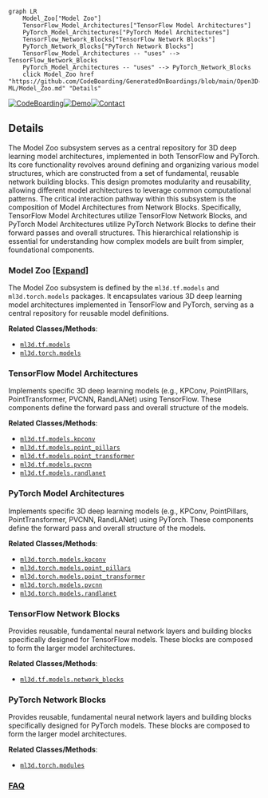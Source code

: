 ```mermaid
graph LR
    Model_Zoo["Model Zoo"]
    TensorFlow_Model_Architectures["TensorFlow Model Architectures"]
    PyTorch_Model_Architectures["PyTorch Model Architectures"]
    TensorFlow_Network_Blocks["TensorFlow Network Blocks"]
    PyTorch_Network_Blocks["PyTorch Network Blocks"]
    TensorFlow_Model_Architectures -- "uses" --> TensorFlow_Network_Blocks
    PyTorch_Model_Architectures -- "uses" --> PyTorch_Network_Blocks
    click Model_Zoo href "https://github.com/CodeBoarding/GeneratedOnBoardings/blob/main/Open3D-ML/Model_Zoo.md" "Details"
```

[![CodeBoarding](https://img.shields.io/badge/Generated%20by-CodeBoarding-9cf?style=flat-square)](https://github.com/CodeBoarding/GeneratedOnBoardings)[![Demo](https://img.shields.io/badge/Try%20our-Demo-blue?style=flat-square)](https://www.codeboarding.org/demo)[![Contact](https://img.shields.io/badge/Contact%20us%20-%20contact@codeboarding.org-lightgrey?style=flat-square)](mailto:contact@codeboarding.org)

## Details

The Model Zoo subsystem serves as a central repository for 3D deep learning model architectures, implemented in both TensorFlow and PyTorch. Its core functionality revolves around defining and organizing various model structures, which are constructed from a set of fundamental, reusable network building blocks. This design promotes modularity and reusability, allowing different model architectures to leverage common computational patterns. The critical interaction pathway within this subsystem is the composition of Model Architectures from Network Blocks. Specifically, TensorFlow Model Architectures utilize TensorFlow Network Blocks, and PyTorch Model Architectures utilize PyTorch Network Blocks to define their forward passes and overall structures. This hierarchical relationship is essential for understanding how complex models are built from simpler, foundational components.

### Model Zoo [[Expand]](./Model_Zoo.md)
The Model Zoo subsystem is defined by the `ml3d.tf.models` and `ml3d.torch.models` packages. It encapsulates various 3D deep learning model architectures implemented in TensorFlow and PyTorch, serving as a central repository for reusable model definitions.


**Related Classes/Methods**:

- <a href="https://github.com/isl-org/Open3D-ML/blob/main/ml3d/tf/models" target="_blank" rel="noopener noreferrer">`ml3d.tf.models`</a>
- <a href="https://github.com/isl-org/Open3D-ML/blob/main/ml3d/torch/models" target="_blank" rel="noopener noreferrer">`ml3d.torch.models`</a>


### TensorFlow Model Architectures
Implements specific 3D deep learning models (e.g., KPConv, PointPillars, PointTransformer, PVCNN, RandLANet) using TensorFlow. These components define the forward pass and overall structure of the models.


**Related Classes/Methods**:

- <a href="https://github.com/isl-org/Open3D-ML/blob/main/ml3d/tf/models/kpconv.py" target="_blank" rel="noopener noreferrer">`ml3d.tf.models.kpconv`</a>
- <a href="https://github.com/isl-org/Open3D-ML/blob/main/ml3d/tf/models/point_pillars.py" target="_blank" rel="noopener noreferrer">`ml3d.tf.models.point_pillars`</a>
- <a href="https://github.com/isl-org/Open3D-ML/blob/main/ml3d/tf/models/point_transformer.py" target="_blank" rel="noopener noreferrer">`ml3d.tf.models.point_transformer`</a>
- <a href="https://github.com/isl-org/Open3D-ML/blob/main/ml3d/tf/models/pvcnn.py" target="_blank" rel="noopener noreferrer">`ml3d.tf.models.pvcnn`</a>
- <a href="https://github.com/isl-org/Open3D-ML/blob/main/ml3d/tf/models/randlanet.py" target="_blank" rel="noopener noreferrer">`ml3d.tf.models.randlanet`</a>


### PyTorch Model Architectures
Implements specific 3D deep learning models (e.g., KPConv, PointPillars, PointTransformer, PVCNN, RandLANet) using PyTorch. These components define the forward pass and overall structure of the models.


**Related Classes/Methods**:

- <a href="https://github.com/isl-org/Open3D-ML/blob/main/ml3d/torch/models/kpconv.py" target="_blank" rel="noopener noreferrer">`ml3d.torch.models.kpconv`</a>
- <a href="https://github.com/isl-org/Open3D-ML/blob/main/ml3d/torch/models/point_pillars.py" target="_blank" rel="noopener noreferrer">`ml3d.torch.models.point_pillars`</a>
- <a href="https://github.com/isl-org/Open3D-ML/blob/main/ml3d/torch/models/point_transformer.py" target="_blank" rel="noopener noreferrer">`ml3d.torch.models.point_transformer`</a>
- <a href="https://github.com/isl-org/Open3D-ML/blob/main/ml3d/torch/models/pvcnn.py" target="_blank" rel="noopener noreferrer">`ml3d.torch.models.pvcnn`</a>
- <a href="https://github.com/isl-org/Open3D-ML/blob/main/ml3d/torch/models/randlanet.py" target="_blank" rel="noopener noreferrer">`ml3d.torch.models.randlanet`</a>


### TensorFlow Network Blocks
Provides reusable, fundamental neural network layers and building blocks specifically designed for TensorFlow models. These blocks are composed to form the larger model architectures.


**Related Classes/Methods**:

- <a href="https://github.com/isl-org/Open3D-ML/blob/main/ml3d/tf/models/network_blocks.py" target="_blank" rel="noopener noreferrer">`ml3d.tf.models.network_blocks`</a>


### PyTorch Network Blocks
Provides reusable, fundamental neural network layers and building blocks specifically designed for PyTorch models. These blocks are composed to form the larger model architectures.


**Related Classes/Methods**:

- <a href="https://github.com/isl-org/Open3D-ML/blob/main/ml3d/torch/modules" target="_blank" rel="noopener noreferrer">`ml3d.torch.modules`</a>




### [FAQ](https://github.com/CodeBoarding/GeneratedOnBoardings/tree/main?tab=readme-ov-file#faq)